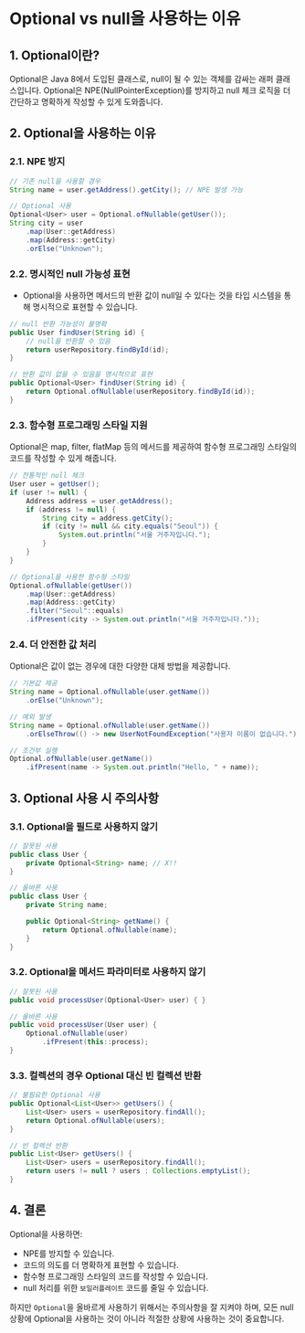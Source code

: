 # Optional vs null을 사용하는 이유

## 1. Optional이란?
Optional은 Java 8에서 도입된 클래스로, null이 될 수 있는 객체를 감싸는 래퍼 클래스입니다.
Optional은 NPE(NullPointerException)를 방지하고 null 체크 로직을 더 간단하고 명확하게 작성할 수 있게 도와줍니다.

## 2. Optional을 사용하는 이유

### 2.1. NPE 방지
```java
// 기존 null을 사용할 경우
String name = user.getAddress().getCity(); // NPE 발생 가능

// Optional 사용
Optional<User> user = Optional.ofNullable(getUser());
String city = user
    .map(User::getAddress)
    .map(Address::getCity)
    .orElse("Unknown");
```

### 2.2. 명시적인 null 가능성 표현
- Optional을 사용하면 메서드의 반환 값이 null일 수 있다는 것을 타입 시스템을 통해 명시적으로 표현할 수 있습니다.

```java
// null 반환 가능성이 불명확
public User findUser(String id) {
    // null을 반환할 수 있음
    return userRepository.findById(id);
}

// 반환 값이 없을 수 있음을 명시적으로 표현
public Optional<User> findUser(String id) {
    return Optional.ofNullable(userRepository.findById(id));
}
```

### 2.3. 함수형 프로그래밍 스타일 지원
Optional은 map, filter, flatMap 등의 메서드를 제공하여 함수형 프로그래밍 스타일의 코드를 작성할 수 있게 해줍니다.

``` java
// 전통적인 null 체크
User user = getUser();
if (user != null) {
    Address address = user.getAddress();
    if (address != null) {
        String city = address.getCity();
        if (city != null && city.equals("Seoul")) {
            System.out.println("서울 거주자입니다.");
        }
    }
}

// Optional을 사용한 함수형 스타일
Optional.ofNullable(getUser())
    .map(User::getAddress)
    .map(Address::getCity)
    .filter("Seoul"::equals)
    .ifPresent(city -> System.out.println("서울 거주자입니다."));
```

### 2.4. 더 안전한 값 처리
Optional은 값이 없는 경우에 대한 다양한 대체 방법을 제공합니다.

``` java
// 기본값 제공
String name = Optional.ofNullable(user.getName())
    .orElse("Unknown");

// 예외 발생
String name = Optional.ofNullable(user.getName())
    .orElseThrow(() -> new UserNotFoundException("사용자 이름이 없습니다."));

// 조건부 실행
Optional.ofNullable(user.getName())
    .ifPresent(name -> System.out.println("Hello, " + name));
```

## 3. Optional 사용 시 주의사항

### 3.1. Optional을 필드로 사용하지 않기
```java
// 잘못된 사용
public class User {
    private Optional<String> name; // X!!
}

// 올바른 사용
public class User {
    private String name;

    public Optional<String> getName() {
        return Optional.ofNullable(name);
    }
}
```

### 3.2. Optional을 메서드 파라미터로 사용하지 않기
```java
// 잘못된 사용
public void processUser(Optional<User> user) { }

// 올바른 사용
public void processUser(User user) {
    Optional.ofNullable(user)
        .ifPresent(this::process);
}
```

### 3.3. 컬렉션의 경우 Optional 대신 빈 컬렉션 반환
```java
// 불필요한 Optional 사용
public Optional<List<User>> getUsers() {
    List<User> users = userRepository.findAll();
    return Optional.ofNullable(users);
}

// 빈 컬렉션 반환
public List<User> getUsers() {
    List<User> users = userRepository.findAll();
    return users != null ? users : Collections.emptyList();
}
```

## 4. 결론
Optional을 사용하면:
- NPE를 방지할 수 있습니다.
- 코드의 의도를 더 명확하게 표현할 수 있습니다.
- 함수형 프로그래밍 스타일의 코드를 작성할 수 있습니다.
- null 처리를 위한 `보일러플레이트` 코드를 줄일 수 있습니다.

하지만 `Optional`을 올바르게 사용하기 위해서는 주의사항을 잘 지켜야 하며,
모든 null 상황에 Optional을 사용하는 것이 아니라 적절한 상황에 사용하는 것이 중요합니다.
